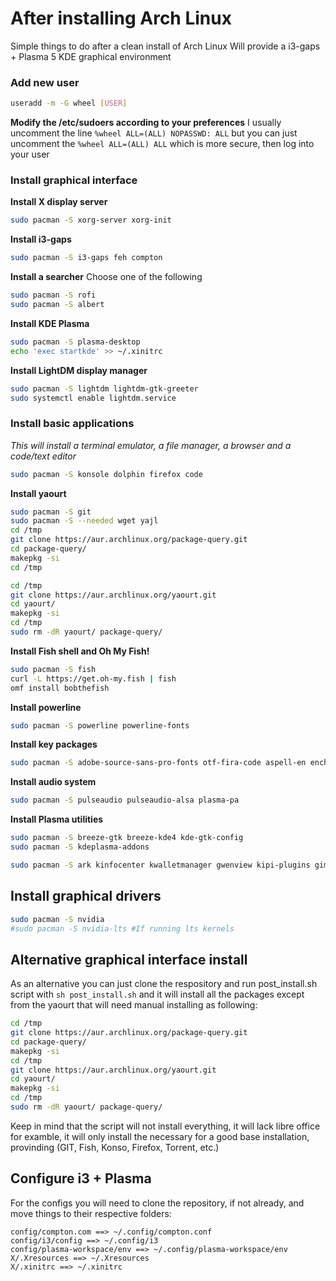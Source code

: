 # After installing Arch Linux

Simple things to do after a clean install of Arch Linux
Will provide a i3-gaps + Plasma 5 KDE graphical environment  

### Add new user
```bash
useradd -m -G wheel [USER]
```

**Modify the /etc/sudoers according to your preferences**
I usually uncomment the line `%wheel ALL=(ALL) NOPASSWD: ALL` but you can just uncomment the `%wheel ALL=(ALL) ALL` which is more secure, then log into your user

### Install graphical interface
**Install X display server**
```bash
sudo pacman -S xorg-server xorg-init
```

**Install i3-gaps**
```bash
sudo pacman -S i3-gaps feh compton
```

**Install a searcher**
Choose one of the following
```bash
sudo pacman -S rofi
sudo pacman -S albert
```

**Install KDE Plasma**
```bash
sudo pacman -S plasma-desktop
echo 'exec startkde' >> ~/.xinitrc
```

**Install LightDM display manager**
```bash
sudo pacman -S lightdm lightdm-gtk-greeter
sudo systemctl enable lightdm.service
```

### Install basic applications
*This will install a terminal emulator, a file manager, a browser and a code/text editor*
```bash
sudo pacman -S konsole dolphin firefox code
```

**Install yaourt**
```bash
sudo pacman -S git
sudo pacman -S --needed wget yajl
cd /tmp
git clone https://aur.archlinux.org/package-query.git
cd package-query/
makepkg -si
cd /tmp
```

```bash
cd /tmp
git clone https://aur.archlinux.org/yaourt.git
cd yaourt/
makepkg -si
cd /tmp
sudo rm -dR yaourt/ package-query/
```

**Install Fish shell and Oh My Fish!**
```bash
sudo pacman -S fish
curl -L https://get.oh-my.fish | fish
omf install bobthefish
```

**Install powerline**
```bash
sudo pacman -S powerline powerline-fonts
```

**Install key packages**
```bash
sudo pacman -S adobe-source-sans-pro-fonts otf-fira-code aspell-en enchant gst-libav gst-plugins-good icedtea-web jre8-openjdk languagetool libmythes mythes-en pkgstats ttf-anonymous-pro ttf-bitstream-vera ttf-dejavu ttf-droid ttf-gentium ttf-liberation ttf-ubuntu-font-family
```

**Install audio system**
```bash
sudo pacman -S pulseaudio pulseaudio-alsa plasma-pa
```

**Install Plasma utilities**
```bash
sudo pacman -S breeze-gtk breeze-kde4 kde-gtk-config
sudo pacman -S kdeplasma-addons
```

```bash
sudo pacman -S ark kinfocenter kwalletmanager gwenview kipi-plugins gimp spectacle libreoffice-fresh okular speedcrunch deluge kfind kscreen
```

## Install graphical drivers
```bash
sudo pacman -S nvidia
#sudo pacman -S nvidia-lts #If running lts kernels
```

## Alternative graphical interface install
As an alternative you can just clone the respository and run post_install.sh script with `sh post_install.sh` and it will install all the packages except from the yaourt that will need manual installing as following:
```bash
cd /tmp
git clone https://aur.archlinux.org/package-query.git
cd package-query/
makepkg -si
cd /tmp
git clone https://aur.archlinux.org/yaourt.git
cd yaourt/
makepkg -si
cd /tmp
sudo rm -dR yaourt/ package-query/
```

Keep in mind that the script will not install everything, it will lack libre office for examble, it will only install the necessary for a good base installation, provinding (GIT, Fish, Konso, Firefox, Torrent, etc.)

## Configure i3 + Plasma
For the configs you will need to clone the repository, if not already, and move things to their respective folders:
```
config/compton.com ==> ~/.config/compton.conf
config/i3/config ==> ~/.config/i3
config/plasma-workspace/env ==> ~/.config/plasma-workspace/env
X/.Xresources ==> ~/.Xresources 
X/.xinitrc ==> ~/.xinitrc 
```